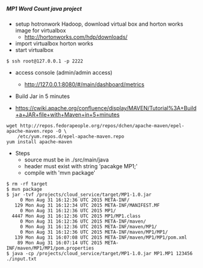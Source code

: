 ##### MP1 Word Count java project

  * setup hotronwork Hadoop, download virtual box and horton works image for virtualbox
	- http://hortonworks.com/hdp/downloads/
  * import virtualbox horton works
  * start virtualbox 

```
$ ssh root@127.0.0.1 -p 2222
```

  * access console (admin/admin access)
	- http://127.0.0.1:8080/#/main/dashboard/metrics

  * Build Jar in 5 minutes
  * https://cwiki.apache.org/confluence/display/MAVEN/Tutorial%3A+Build+a+JAR+file+with+Maven+in+5+minutes

```
wget http://repos.fedorapeople.org/repos/dchen/apache-maven/epel-apache-maven.repo -O \
	/etc/yum.repos.d/epel-apache-maven.repo
yum install apache-maven
```

* Steps
  - source must be in ./src/main/java
  - header must exist with string 'pacakge MP1;'
  - compile with 'mvn package'

```
$ rm -rf target
$ mvn package
$ jar -tvf /projects/cloud_service/target/MP1-1.0.jar
     0 Mon Aug 31 16:12:36 UTC 2015 META-INF/
   129 Mon Aug 31 16:12:34 UTC 2015 META-INF/MANIFEST.MF
     0 Mon Aug 31 16:12:36 UTC 2015 MP1/
  4447 Mon Aug 31 16:12:36 UTC 2015 MP1/MP1.class
     0 Mon Aug 31 16:12:36 UTC 2015 META-INF/maven/
     0 Mon Aug 31 16:12:36 UTC 2015 META-INF/maven/MP1/
     0 Mon Aug 31 16:12:36 UTC 2015 META-INF/maven/MP1/MP1/
   139 Mon Aug 31 16:07:08 UTC 2015 META-INF/maven/MP1/MP1/pom.xml
    89 Mon Aug 31 16:07:14 UTC 2015 META-INF/maven/MP1/MP1/pom.properties
$ java -cp /projects/cloud_service/target/MP1-1.0.jar MP1.MP1 123456 ./input.txt
```
